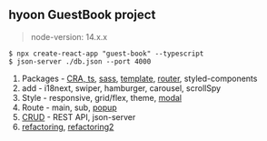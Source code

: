 ## hyoon GuestBook project

> node-version: 14.x.x

`$ npx create-react-app "guest-book" --typescript`<br/>
`$ json-server ./db.json --port 4000`

1. Packages - [CRA, ts](https://github.com/bbahna/Typescript-React/commit/6b288fd), [sass](https://github.com/bbahna/typescript-react/pull/2), [template](https://github.com/bbahna/typescript-react/pull/4), [router](https://github.com/bbahna/typescript-react/pull/7), styled-components
2. add - i18next, swiper, hamburger, carousel, scrollSpy
3. Style - responsive, grid/flex, theme, [modal](https://github.com/bbahna/typescript-react/pull/11)
4. Route - main, sub, [popup](https://github.com/bbahna/typescript-react/pull/10)
5. [CRUD](https://github.com/bbahna/Guest-book/pull/15) - REST API, json-server
6. [refactoring](https://github.com/bbahna/Guest-book/pull/17), [refactoring2](https://github.com/bbahna/Guest-book/pull/18)
